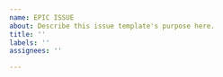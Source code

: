 ```yaml
---
name: EPIC ISSUE
about: Describe this issue template's purpose here.
title: ''
labels: ''
assignees: ''

---
```



